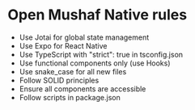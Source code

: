 # Open Mushaf Native rules

- Use Jotai for global state management
- Use Expo for React Native
- Use TypeScript with "strict": true in tsconfig.json
- Use functional components only (use Hooks)
- Use snake_case for all new files
- Follow SOLID principles
- Ensure all components are accessible
- Follow scripts in package.json
